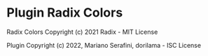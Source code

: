 # Plugin Radix Colors

Radix Colors Copyright (c) 2021 Radix - MIT License

Plugin Copyright (c) 2022, Mariano Serafini, dorilama - ISC License